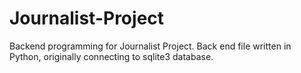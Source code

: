 # Journalist-Project
Backend programming for Journalist Project. Back end file written in Python, originally connecting to sqlite3 database.

